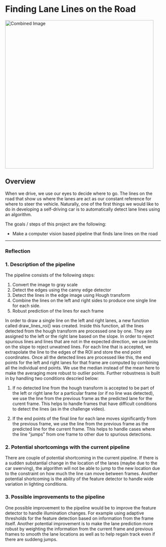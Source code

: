 
# **Finding Lane Lines on the Road** 

<img src="examples/laneLines_thirdPass.jpg" width="480" alt="Combined Image" />

Overview
---

When we drive, we use our eyes to decide where to go.  The lines on the road that show us where the lanes are act as our constant reference for where to steer the vehicle.  Naturally, one of the first things we would like to do in developing a self-driving car is to automatically detect lane lines using an algorithm.

The goals / steps of this project are the following:
* Make a computer vision based pipeline that finds lane lines on the road

[//]: # (Image References)
[image1]: ./examples/grayscale.jpg "Grayscale"

---

### Reflection

### 1. Description of the pipeline

The pipeline consists of the following steps:

1. Convert the image to gray scale
2. Detect the edges using the canny edge detector
3. Detect the lines in the edge image using Hough transform
4. Combine the lines on the left and right sides to produce one single line for each side.
5. Robust prediction of the lines for each frame

In order to draw a single line on the left and right lanes, a new function called draw_lines_roi() was created. Inside this function, all the lines detected from the hough transform are processed one by one. They are assigned to the left or the right lane based on the slope. In order to reject spurious lines and lines that are not in the expected direction, we use limits on the slope to reject unwatned lines. For each line that is accepted, we extrapolate the line to the edges of the ROI and store the end point coordinates. Once all the detected lines are processed like this,  the end points for the left and right lanes for that frame are computed by combining all the individual end points. We use the median instead of the mean here to make the averaging more robust to outlier points. Further robustness is built in by handling two conditions descried below:  

1. If no detected line from the hough transform is accepted to be part of the left or right lane for a particular frame (or if no line was detected), we use the line from the previous frame as the predicted lane for the curent frame. This helps to handle frames that have difficult conditions to detect the lines (as in the challenge video). 

2. If the end points of the final line for each lane moves significantly from the previous frame, we use the line from the previous frame as the predicted line for the current frame. This helps to handle cases where the line "jumps" from one frame to other due to spurious detections.

### 2. Potential shortcomings with the current pipeline

There are couple of potential shortcoming in the current pipeline. If there is a sudden substantial change in the location of the lanes (maybe due to the car swerving), the algorithm will not be able to jump to the new location due to the constraint on how much the line can move between frames. Another potential shortcoming is the ability of the feature detector to handle wide variation in lighting conditions.

### 3. Possible improvements to the pipeline

One possible improvement to the pipeline would be to improve the feature detector to handle illumination changes. For example using adaptive thresholds for the feature detection based on information from the frame itself. Another potential improvement is to make the lane prediction more robust by weighting the information from the current frame and previous frames to smooth the lane locations as well as to help regain track even if there are suddeng jumps.
